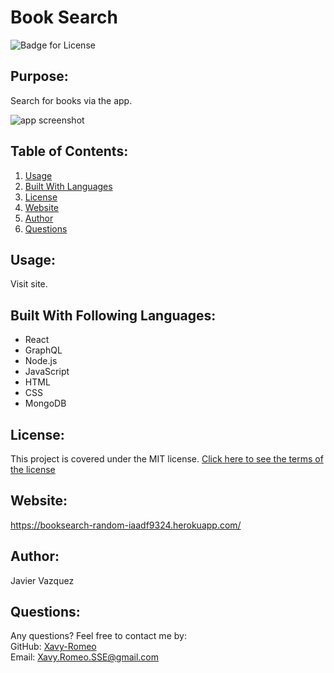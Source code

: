 # Book Search
![Badge for License](https://img.shields.io/badge/license-MIT-blueviolet)

## Purpose:
Search for books via the app.

![app screenshot](https://user-images.githubusercontent.com/79165884/125236412-c43a6600-e298-11eb-90f9-f5df91ea8977.png)


## Table of Contents: 
1. [Usage](#Usage)
2. [Built With Languages](#Built-With-Following-Languages)
3. [License](#License)
4. [Website](#Website)
5. [Author](#Author)
6. [Questions](#Questions)

## Usage:
Visit site.

## Built With Following Languages:
* React
* GraphQL
* Node.js
* JavaScript
* HTML
* CSS
* MongoDB

## License:
This project is covered under the MIT license.
[Click here to see the terms of the license](https://choosealicense.com/licenses/mit/)

## Website:
https://booksearch-random-iaadf9324.herokuapp.com/

## Author:
Javier Vazquez
 
## Questions: 
Any questions? Feel free to contact me by:
<br> GitHub: [Xavy-Romeo](https://github.com/Xavy-Romeo)
<br> Email: [Xavy.Romeo.SSE@gmail.com](mailto:xavy.romeo.sse@gmail.com)
